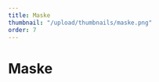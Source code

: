 ```yaml
---
title: Maske
thumbnail: "/upload/thumbnails/maske.png"
order: 7
---
```

# Maske


<img :src="$withBase('/upload/maske.png')" style="  margin-left: auto;
  margin-right: auto;max-width:1024px; display: block;">



